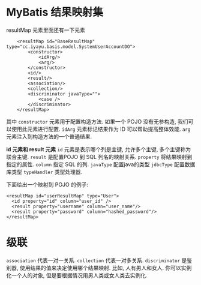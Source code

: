 # MyBatis 结果映射集

resultMap 元素里面还有一下元素
```
    <resultMap id="BaseResultMap" type="cc.iyayu.basis.model.SystemUserAccountDO">
        <constructor>
            <idArg/>
            <arg/>
        </constructor>
        <id/>
        <result/>
        <association/>
        <collection/>
        <discriminator javaType="">
            <case />
        </discriminator>
    </resultMap>
```

其中 ```constructor``` 元素用于配置构造方法. 如果一个 POJO 没有无参构造, 我们可以使用此元素进行配置.
```idArg``` 元素标记结果作为 ID 可以帮助提高整体效能.
```arg``` 元素注入到构造方法的一个普通结果.

**id 元素和 result 元素**
```id``` 元素是表示哪个列是主键, 允许多个主键, 多个主键称为联合主键. ```result``` 是配置POJO 到 SQL 列名的映射关系.
```property``` 将结果映射到指定的属性.
```column``` 指定 SQL 的列.
```javaType``` 配置java的类型
```jdbcType``` 配置数据库类型
```typeHandler``` 类型处理器.

下面给出一个映射到 POJO 的例子:
```
<resultMap id="userResultMap" type="User">
  <id property="id" column="user_id" />
  <result property="username" column="user_name"/>
  <result property="password" column="hashed_password"/>
</resultMap>
```

# 级联
```association``` 代表一对一关系.
```collection``` 代表一对多关系.
```discriminator``` 是鉴别器, 使用结果的值来决定使用哪个结果映射. 比如, 人有男人和女人. 你可以实例化一个人的对象, 但是要根据情况用男人类或女人类去实例化.










